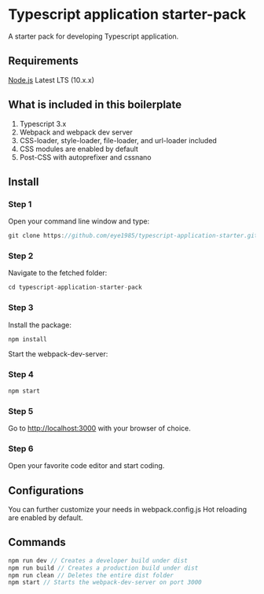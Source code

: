 # Typescript application starter-pack

A starter pack for developing Typescript application.


## Requirements
[Node.js](https://nodejs.org) Latest LTS (10.x.x)

## What is included in this boilerplate
1. Typescript 3.x
2. Webpack and webpack dev server
3. CSS-loader, style-loader, file-loader, and url-loader included
4. CSS modules are enabled by default
5. Post-CSS with autoprefixer and cssnano

## Install
### Step 1
Open your command line window and type:
```javascript
git clone https://github.com/eye1985/typescript-application-starter.git
```

### Step 2
Navigate to the fetched folder:
```javascript
cd typescript-application-starter-pack
```

### Step 3
Install the package:
```javascript
npm install
```

Start the webpack-dev-server:
### Step 4
```javascript
npm start
```

### Step 5
Go to [http://localhost:3000](http://localhost:3000) with your browser of choice.

### Step 6
Open your favorite code editor and start coding.

## Configurations
You can further customize your needs in webpack.config.js
Hot reloading are enabled by default.

## Commands

```javascript
npm run dev // Creates a developer build under dist
npm run build // Creates a production build under dist
npm run clean // Deletes the entire dist folder
npm start // Starts the webpack-dev-server on port 3000
```
